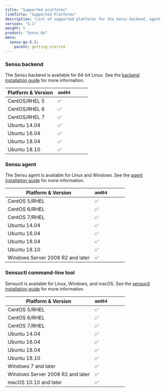 ```yaml
---
title: "Supported platforms"
linkTitle: "Supported Platforms"
description: "List of supported platforms for the Sensu backend, agent, and command-line tool"
version: "5.1"
weight: 5
product: "Sensu Go"
menu:
  sensu-go-5.1:
    parent: getting-started
---
```


### Sensu backend

The Sensu backend is available for 64-bit Linux.
See the [backend installation guide][1] for more information.

| Platform & Version | `amd64` |   | | |
|--------------------|-------|-------|---|---|
| CentOS/RHEL 5      | ✅     |      | | |
| CentOS/RHEL 6      | ✅     |      | | |
| CentOS/RHEL 7      | ✅     |      | | |
| Ubuntu 14.04       | ✅     |      | | |
| Ubuntu 16.04       | ✅     |      | | |
| Ubuntu 18.04       | ✅     |      | | |
| Ubuntu 18.10       | ✅     |      | | |

### Sensu agent

The Sensu agent is available for Linux and Windows.
See the [agent installation guide][2] for more information.

| Platform & Version | `amd64` |   | | |
|--------------------|-------|-------|---|---|
| CentOS 5/RHEL      | ✅     |    | | |
| CentOS 6/RHEL      | ✅     |     | | |
| CentOS 7/RHEL      | ✅     |     | | |
| Ubuntu 14.04       | ✅     |     | | |
| Ubuntu 16.04       | ✅     |     | | |
| Ubuntu 18.04       | ✅     |     | | |
| Ubuntu 18.10       | ✅     |     | | |
| Windows Server 2008 R2 and later| ✅  |     | | |

### Sensuctl command-line tool

Sensuctl is available for Linux, Windows, and macOS.
See the [sensuctl installation guide][3] for more information.

| Platform & Version | `amd64` |   | | |
|--------------------|-------|-------|---|---|
| CentOS 5/RHEL      | ✅     |     | | |
| CentOS 6/RHEL      | ✅     |     | | |
| CentOS 7/RHEL      | ✅     |     | | |
| Ubuntu 14.04       | ✅     |     | | |
| Ubuntu 16.04       | ✅     |     | | |
| Ubuntu 18.04       | ✅     |     | | |
| Ubuntu 18.10       | ✅     |     | | |
| Windows 7 and later| ✅     |     | | |
| Windows Server 2008 R2 and later| ✅  |     | | |
| macOS 10.10 and later | ✅  |     | | |

[1]: ../../installation/install-sensu#install-the-sensu-backend
[2]: ../../installation/install-sensu#install-the-sensu-agent
[3]: ../../installation/install-sensu#install-sensuctl
